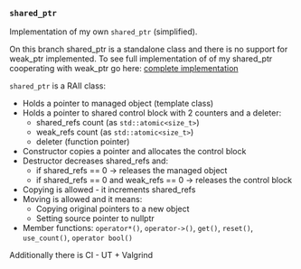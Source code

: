 ### `shared_ptr`

Implementation of my own `shared_ptr` (simplified). 

On this branch shared_ptr is a standalone class and there is no support for weak_ptr implemented. To see full implementation of of my shared_ptr cooperating with weak_ptr go here:
[complete implementation](https://github.com/WojtekMs/memory-management/tree/make_shared/homework/shared_ptr)

`shared_ptr` is a RAII class:

* Holds a pointer to managed object (template class)
* Holds a pointer to shared control block with 2 counters and a deleter:
  * shared_refs count (as `std::atomic<size_t>`)
  * weak_refs count (as `std::atomic<size_t>`)
  * deleter (function pointer)
* Constructor copies a pointer and allocates the control block
* Destructor decreases shared_refs and:
  * if shared_refs == 0 -> releases the managed object
  * if shared_refs == 0 and weak_refs == 0 -> releases the control block
* Copying is allowed - it increments shared_refs
* Moving is allowed and it means:
  * Copying original pointers to a new object
  * Setting source pointer to nullptr
* Member functions: `operator*()`, `operator->()`, `get()`, `reset()`, `use_count()`, `operator bool()`

Additionally there is CI - UT + Valgrind

